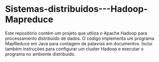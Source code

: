 # Sistemas-distribuidos---Hadoop-Mapreduce
 Este repositório contém um projeto que utiliza o Apache Hadoop para processamento distribuído de dados. O código implementa um programa MapReduce em Java para contagem de palavras em documentos. Inclui também instruções para configurar um cluster Hadoop e executar o programa no ambiente distribuído.
